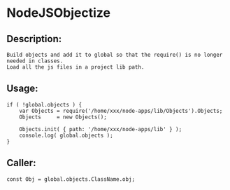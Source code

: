 # NodeJSObjectize

##	Description: 

	Build objects and add it to global so that the require() is no longer needed in classes.
	Load all the js files in a project lib path.

##	Usage: 

	if ( !global.objects ) {
	    var Objects = require('/home/xxx/node-apps/lib/Objects').Objects;
	    Objects     = new Objects();
	
	    Objects.init( { path: '/home/xxx/node-apps/lib' } );
	    console.log( global.objects );
	}

##	Caller:

	const Obj = global.objects.ClassName.obj;
